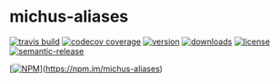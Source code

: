 # michus-aliases

[![travis build](https://img.shields.io/travis/orestes/michus-aliases.svg?style=flat-square)](https://travis-ci.org/orestes/michus-aliases)
[![codecov coverage](https://img.shields.io/codecov/c/github/orestes/michus-aliases.svg?style=flat-square)](https://codecov.io/github/orestes/michus-aliases)
[![version](https://img.shields.io/npm/v/michus-aliases.svg?style=flat-square)](https://npm.im/michus-aliases)
[![downloads](https://img.shields.io/npm/dt/michus-aliases.svg?style=flat-square)](https://npm.im/michus-aliases)
[![license](https://img.shields.io/npm/l/michus-aliases.svg?style=flat-square)](https://npm.im/michus-aliases)
[![semantic-release](https://img.shields.io/badge/%20%20%F0%9F%93%A6%F0%9F%9A%80-semantic--release-e10079.svg?style=flat-square)](https://github.com/semantic-release/semantic-release)

[[![NPM](https://nodei.co/npm/michus-aliases.png?downloads=true)](https://nodei.co/npm/michus-aliases)](https://npm.im/michus-aliases)